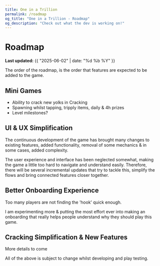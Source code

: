 ```yaml
---
title: One in a Trillion
permalink: /roadmap
og_title: "One in a Trillion - Roadmap"
og_description: "Check out what the dev is working on!"
---
```



# Roadmap
**Last updated:** {{ "2025-06-02" | date: "%d %b %Y" }}

The order of the roadmap, is the order that features are expected to be added to the game.

## Mini Games
- Ability to crack new yolks in Cracking
- Spawning whilst tapping, tripply items, daily & 4h prizes
- Level milestones?


## UI & UX Simplification
The continuous development of the game has brought many changes to existing features, added functionality, removal of some mechanics & in some cases, added complexity. 

The user experience and interface has been neglected somewhat, making the game a little too hard to navigate and understand easily. Therefore, there will be several incremental updates that try to tackle this, simplify the flows and bring connected features closer together.


## Better Onboarding Experience
Too many players are not finding the 'hook' quick enough.

I am experimenting more & putting the most effort ever into making an onboarding that really helps people understand why they should play this game.


## Cracking Simplification & New Features
More details to come


All of the above is subject to change whilst developing and play testing.
